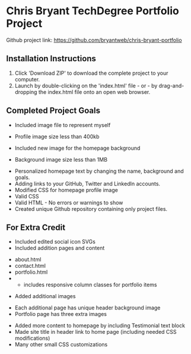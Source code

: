 # Chris Bryant TechDegree Portfolio Project

Github project link: https://github.com/bryantweb/chris-bryant-portfolio

## Installation Instructions

1. Click 'Download ZIP' to download the complete project to your computer.
2. Launch by double-clicking on the 'index.html' file - or - by drag-and-dropping the index.html file onto an open web browser.


## Completed Project Goals

* Included image file to represent myself 
- Profile image size less than 400kb
* Included new image for the homepage background
- Background image size less than 1MB
* Personalized homepage text by changing the name, background and goals.
* Adding links to your GitHub, Twitter and LinkedIn accounts.
* Modified CSS for homepage profile image
* Valid CSS
* Valid HTML - No errors or warnings to show
* Created unique Github repository containing only project files.



## For Extra Credit 
* Included edited social icon SVGs
* Included addition pages and content
 - about.html
 - contact.html
 - portfolio.html
 - - includes responsive column classes for portfolio items
* Added additional images
 - Each additional page has unique header background image
 - Portfolio page has three extra images
* Added more content to homepage by including Testimonial text block
* Made site title in header link to home page (including needed CSS modifications)
* Many other small CSS customizations

